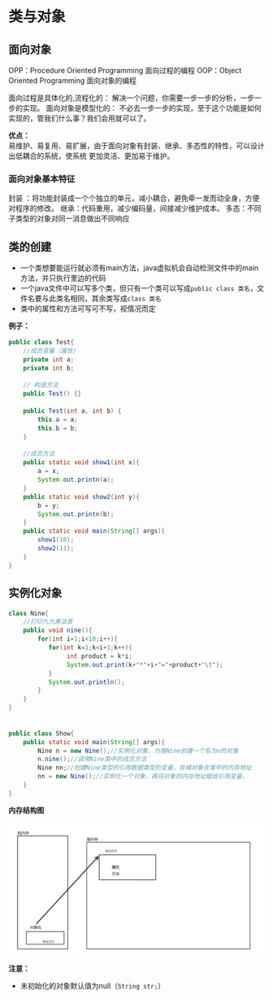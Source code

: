 # 类与对象

## 面向对象

OPP：Procedure Oriented Programming   面向过程的编程
OOP：Object Oriented Programming      面向对象的编程

面向过程是具体化的,流程化的： 解决一个问题，你需要一步一步的分析，一步一步的实现。
面向对象是模型化的：  不必去一步一步的实现，至于这个功能是如何实现的，管我们什么事？我们会用就可以了。

**优点：**  
易维护、易复用、易扩展，由于面向对象有封装、继承、多态性的特性，可以设计出低耦合的系统，使系统 更加灵活、更加易于维护。

### 面向对象基本特征

封装 ：将功能封装成一个个独立的单元，减小耦合，避免牵一发而动全身，方便对程序的修改。
继承：代码重用，减少编码量，间接减少维护成本。
多态：不同子类型的对象对同一消息做出不同响应

## 类的创建

- 一个类想要能运行就必须有main方法，java虚拟机会自动检测文件中的main方法，并只执行里边的代码
- 一个java文件中可以写多个类，但只有一个类可以写成`public class 类名`，文件名要与此类名相同，其余类写成`class 类名`
- 类中的属性和方法可写可不写，视情况而定

**例子：**
```java
public class Test{
    //成员变量（属性）
    private int a;
    private int b;

    // 构造方法
    public Test() {}

    public Test(int a, int b) {
        this.a = a;
        this.b = b;
    }

    //成员方法
    public static void show1(int x){
        a = x;
        System.out.printn(a);
    }
    public static void show2(int y){
        b = y;
        System.out.printn(b);
    }
    public static void main(String[] args){
        show1(10);
        show2(11);
    }
}
```

## 实例化对象

```java
class Nine{
    //打印九九乘法表
    public void nine(){
        for(int i=1;i<10;i++){
           for(int k=1;k<i+1;k++){
                int product = k*i;
                System.out.print(k+"*"+i+"="+product+"\t");
           }
           System.out.println(); 
        }
    }
}


public class Show{
    public static void main(String[] args){
        Nine n = new Nine();//实例化对象，为类Nine创建一个名为n的对象
        n.nine();//调用Nine类中的成员方法
        Nine nn;//创建Nine类型的引用数据类型的变量，存储对象在堆中的内存地址
        nn = new Nine();//实例化一个对象，再将对象的内存地址赋给引用变量。
    }
} 
```


**内存结构图**

![内存结构图](../../img/对象内存图.png)

**注意：**
- 未初始化的对象默认值为null（`String str;`）

